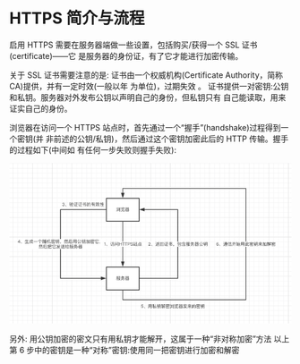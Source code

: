 # HTTPS 简介与流程

启用 HTTPS 需要在服务器端做一些设置，包括购买/获得一个 SSL 证书(certificate)——它 是服务器的身份证，有了它才能进行加密传输。

关于 SSL 证书需要注意的是:
证书由一个权威机构(Certificate Authority，简称 CA)提供，并有一定时效(一般以年 为单位)，过期失效 。
证书提供一对密钥:公钥和私钥。服务器对外发布公钥以声明自己的身份，但私钥只有 自己能读取，用来证实自己的身份。

浏览器在访问一个 HTTPS 站点时，首先通过一个“握手”(handshake)过程得到一个密钥(并 非前述的公钥/私钥)，然后通过这个密钥加密此后的 HTTP 传输。握手的过程如下(中间如 有任何一步失败则握手失败):

![alt](./image.png)

另外:
用公钥加密的密文只有用私钥才能解开，这属于一种“非对称加密”方法
以上第 6 步中的密钥是一种“对称”密钥:使用同一把密钥进行加密和解密
